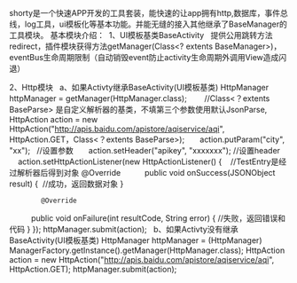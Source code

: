   shorty是一个快速APP开发的工具套装，能快速的让app拥有http,数据库，事件总线，log工具，ui模板化等基本功能。并能无缝的接入其他继承了BaseManager的工具模块。
  基本模块介绍：
  1、UI模板基类BaseActivity
    提供公用跳转方法redirect，插件模块获得方法getManager(Class<? extents BaseManager>)，eventBus生命周期限制（自动销毁event防止activity生命周期外调用View造成闪退）
    
  2、Http模块
    a、如果Activty继承BaseActivity(UI模板基类)
        HttpManager httpManager = getManager(HttpManager.class);
        //Class<？extents BaseParse> 是自定义解析器的基类，不填第三个参数使用默认JsonParse, 
        HttpAction action = new HttpAction("http://apis.baidu.com/apistore/aqiservice/aqi", HttpAction.GET，Class<？extents BaseParse>);
        action.putParam("city", "xx");   //设置参数
        action.setHeader("apikey", "xxxxxxx"); //设置header
        action.setHttpActionListener(new HttpActionListener<TestEntry>() {    //TestEntry是经过解析器后得到对象
            @Override
            public void onSuccess(JSONObject result) {  //成功，返回数据对象
            }

            @Override
            public void onFailure(int resultCode, String error) { //失败，返回错误和代码
            }
        });
        httpManager.submit(action);
    b、如果Activty没有继承BaseActivity(UI模板基类)
        HttpManager httpManager = (HttpManager) ManagerFactory.getInstance().getManager(HttpManager.class);
        HttpAction action = new HttpAction("http://apis.baidu.com/apistore/aqiservice/aqi", HttpAction.GET);
        httpManager.submit(action);
        
  

